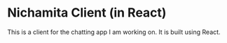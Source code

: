 # Nichamita Client (in React)

This is a client for the chatting app I am working on. It is built using React.
